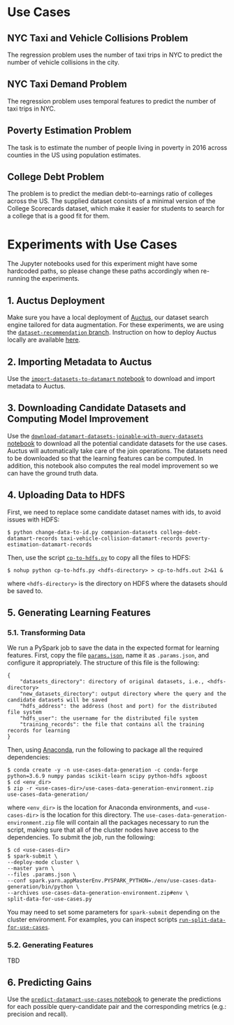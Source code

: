 # Use Cases

## NYC Taxi and Vehicle Collisions Problem

The regression problem uses the number of taxi trips in NYC to predict the number of vehicle collisions in the city.

## NYC Taxi Demand Problem

The regression problem uses temporal features to predict the number of taxi trips in NYC.

## Poverty Estimation Problem

The task is to estimate the number of people living in poverty in 2016 across counties in the US using population estimates.

## College Debt Problem

The problem is to predict the median debt-to-earnings ratio of colleges across the US. The supplied dataset consists of a minimal version of the College Scorecards dataset, which make it easier for students to search for a college that is a good fit for them.

# Experiments with Use Cases

The Jupyter notebooks used for this experiment might have some hardcoded paths, so please change these paths accordingly when re-running the experiments.

## 1. Auctus Deployment

Make sure you have a local deployment of [Auctus](https://gitlab.com/ViDA-NYU/datamart/datamart), our dataset search engine tailored for data augmentation. For these experiments, we are using the [`dataset-recommendation` branch](https://gitlab.com/ViDA-NYU/datamart/datamart/-/tree/dataset-recommendation). Instruction on how to deploy Auctus locally are available [here](https://gitlab.com/ViDA-NYU/datamart/datamart/-/blob/dataset-recommendation/README.md#local-deployment-development-setup).

## 2. Importing Metadata to Auctus

Use the [`import-datasets-to-datamart` notebook](datamart-data/import-datasets-to-datamart.ipynb) to download and import metadata to Auctus.

## 3. Downloading Candidate Datasets and Computing Model Improvement

Use the [`download-datamart-datasets-joinable-with-query-datasets` notebook](datamart-data/download-datamart-datasets-joinable-with-query-datasets.ipynb) to download all the potential candidate datasets for the use cases. Auctus will automatically take care of the join operations. The datasets need to be downloaded so that the learning features can be computed. In addition, this notebook also computes the real model improvement so we can have the ground truth data.

## 4. Uploading Data to HDFS

First, we need to replace some candidate dataset names with ids, to avoid issues with HDFS:

    $ python change-data-to-id.py companion-datasets college-debt-datamart-records taxi-vehicle-collision-datamart-records poverty-estimation-datamart-records

Then, use the script [`cp-to-hdfs.py`](datamart-data/cp-to-hdfs.py) to copy all the files to HDFS:

    $ nohup python cp-to-hdfs.py <hdfs-directory> > cp-to-hdfs.out 2>&1 &

where `<hdfs-directory>` is the directory on HDFS where the datasets should be saved to.

## 5. Generating Learning Features

### 5.1. Transforming Data

We run a PySpark job to save the data in the expected format for learning features. First, copy the file [`params.json`](params.json), name it as `.params.json`, and configure it appropriately. The structure of this file is the following:

```
{
    "datasets_directory": directory of original datasets, i.e., <hdfs-directory>
    "new_datasets_directory": output directory where the query and the candidate datasets will be saved
    "hdfs_address": the address (host and port) for the distributed file system
    "hdfs_user": the username for the distributed file system
    "training_records": the file that contains all the training records for learning
}
```

Then, using [Anaconda](https://www.anaconda.com/), run the following to package all the required dependencies:

    $ conda create -y -n use-cases-data-generation -c conda-forge python=3.6.9 numpy pandas scikit-learn scipy python-hdfs xgboost
    $ cd <env_dir>
    $ zip -r <use-cases-dir>/use-cases-data-generation-environment.zip use-cases-data-generation/

where `<env_dir>` is the location for Anaconda environments, and `<use-cases-dir>` is the location for this directory. The `use-cases-data-generation-environment.zip` file will contain all the packages necessary to run the script, making sure that all of the cluster nodes have access to the dependencies. To submit the job, run the following:

    $ cd <use-cases-dir>
    $ spark-submit \
    --deploy-mode cluster \
    --master yarn \
    --files .params.json \
    --conf spark.yarn.appMasterEnv.PYSPARK_PYTHON=./env/use-cases-data-generation/bin/python \
    --archives use-cases-data-generation-environment.zip#env \
    split-data-for-use-cases.py

You may need to set some parameters for `spark-submit` depending on the cluster environment. For examples, you can inspect scripts [`run-split-data-for-use-cases`](run-split-data-for-use-cases).

### 5.2. Generating Features

TBD

## 6. Predicting Gains

Use the [`predict-datamart-use-cases` notebook](datamart-data/predict-datamart-use-cases.ipynb) to generate the predictions for each possible query-candidate pair and the corresponding metrics (e.g.: precision and recall).